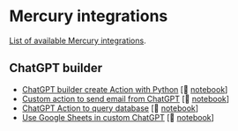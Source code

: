 # Mercury integrations

[List of available Mercury integrations](https://runmercury.com/use/).

## ChatGPT builder

- [ChatGPT builder create Action with Python](https://runmercury.com/use/gpt-builder-action/) [📓 [notebook](https://github.com/mljar/mercury-integrations/blob/main/gpt-builder/what-time-is-it.ipynb)]
- [Custom action to send email from ChatGPT](https://runmercury.com/use/gpt-builder-action-send-email/) [📓 [notebook](https://github.com/mljar/mercury-integrations/blob/main/gpt-builder/send-email.ipynb)]
- [ChatGPT Action to query database](https://runmercury.com/use/gpt-action-query-database/) [📓 [notebook](https://github.com/mljar/mercury-integrations/blob/main/gpt-builder/query-database.ipynb)]
- [Use Google Sheets in custom ChatGPT](https://runmercury.com/use/gpt-builder-sheets/) [📓 [notebook](https://github.com/mljar/mercury-integrations/blob/main/gpt-builder/gpt-sheets.ipynb)]



